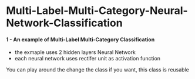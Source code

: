 # Multi-Label-Multi-Category-Neural-Network-Classification

#### 1 - An example of Multi-Label Multi-Category Classification

+ the exmaple uses 2 hidden layers Neural Network
+ each neural network uses rectifer unit as activation function

You can play around the change the class if you want, this class is reusable
